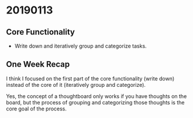 # 20190113

## Core Functionality

- Write down and iteratively group and categorize tasks.

## One Week Recap

I think I focused on the first part of the core functionality (write down) instead of the core of it
(iteratively group and categorize).

Yes, the concept of a thoughtboard only works if you have thoughts on the board, but
the process of grouping and categorizing those thoughts is the core goal of the process.
